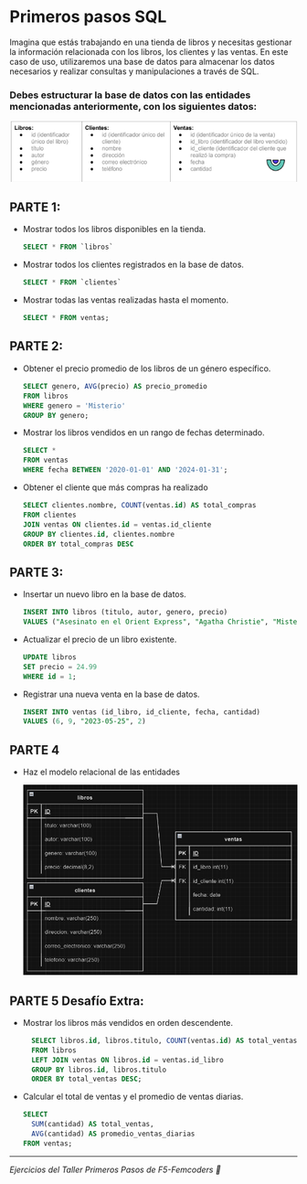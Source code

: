 # Primeros pasos SQL

Imagina que estás trabajando en una tienda de libros y necesitas gestionar la información relacionada
con los libros, los clientes y las ventas. En este caso de uso, utilizaremos una base de datos para
almacenar los datos necesarios y realizar consultas y manipulaciones a través de SQL.

### Debes estructurar la base de datos con las entidades mencionadas anteriormente, con los siguientes datos:

![Enunciado-Tablas](./Imagenes-Readme/enunciado-tablas.png)

## PARTE 1:

- Mostrar todos los libros disponibles en la tienda.

  ```sql
  SELECT * FROM `libros`
  ```

- Mostrar todos los clientes registrados en la base de datos.

    ```sql
    SELECT * FROM `clientes`
    ```
- Mostrar todas las ventas realizadas hasta el momento.

    ```sql
    SELECT * FROM ventas;
    ```

## PARTE 2:
- Obtener el precio promedio de los libros de un género específico.

  ```sql
  SELECT genero, AVG(precio) AS precio_promedio
  FROM libros
  WHERE genero = 'Misterio'
  GROUP BY genero;
  ```
- Mostrar los libros vendidos en un rango de fechas determinado.

  ```sql
  SELECT *
  FROM ventas
  WHERE fecha BETWEEN '2020-01-01' AND '2024-01-31';
  ```
- Obtener el cliente que más compras ha realizado

  ```sql
  SELECT clientes.nombre, COUNT(ventas.id) AS total_compras
  FROM clientes
  JOIN ventas ON clientes.id = ventas.id_cliente
  GROUP BY clientes.id, clientes.nombre
  ORDER BY total_compras DESC
  ```

## PARTE 3:
- Insertar un nuevo libro en la base de datos.

  ```sql
  INSERT INTO libros (titulo, autor, genero, precio) 
  VALUES ("Asesinato en el Orient Express", "Agatha Christie", "Misterio", 27.50)
  ```
- Actualizar el precio de un libro existente.

  ```sql
  UPDATE libros
  SET precio = 24.99
  WHERE id = 1;
  ```
- Registrar una nueva venta en la base de datos.

  ```sql
  INSERT INTO ventas (id_libro, id_cliente, fecha, cantidad) 
  VALUES (6, 9, "2023-05-25", 2)
  ```

## PARTE 4
- Haz el modelo relacional de las entidades

  ![Entidad-Relacion](./Imagenes-Readme/entidad-relacion-tablas.png)


## PARTE 5 Desafío Extra:
- Mostrar los libros más vendidos en orden descendente.

  ```sql
    SELECT libros.id, libros.titulo, COUNT(ventas.id) AS total_ventas
    FROM libros
    LEFT JOIN ventas ON libros.id = ventas.id_libro
    GROUP BY libros.id, libros.titulo
    ORDER BY total_ventas DESC;
    ```

- Calcular el total de ventas y el promedio de ventas diarias.

  ```sql
  SELECT
    SUM(cantidad) AS total_ventas,
    AVG(cantidad) AS promedio_ventas_diarias
  FROM ventas;
  ```

---
*Ejercicios del Taller Primeros Pasos de F5-Femcoders 💜*
